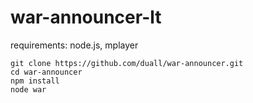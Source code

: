 ﻿# war-announcer-lt
 
requirements: node.js, mplayer
```
git clone https://github.com/duall/war-announcer.git
cd war-announcer
npm install
node war
```

